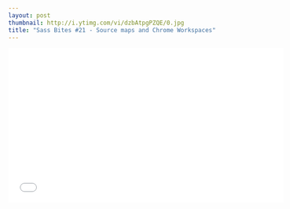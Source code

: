 ```yaml
---
layout: post
thumbnail: http://i.ytimg.com/vi/dzbAtpgPZQE/0.jpg 
title: "Sass Bites #21 - Source maps and Chrome Workspaces"
---
```


<iframe width='560' height='315' src='//www.youtube.com/embed/dzbAtpgPZQE' frameborder='0' allowfullscreen></iframe>